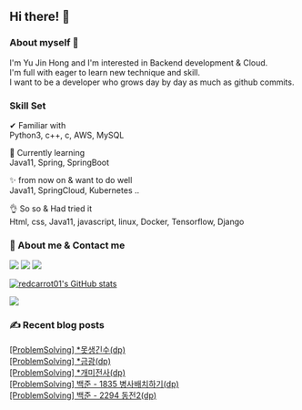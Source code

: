 

## Hi there! 👋


### About myself 🥕

I'm Yu Jin Hong and I'm interested in Backend development & Cloud.   
I'm full with eager to learn new technique and skill.   
I want to be a developer who grows day by day as much as github commits.   


### Skill Set 

✔ Familiar with  
Python3, c++, c, AWS, MySQL

🙌 Currently learning   
Java11, Spring, SpringBoot

✨ from now on & want to do well   
Java11, SpringCloud, Kubernetes ..

👌 So so & Had tried it  
Html, css, Java11, javascript, linux, Docker, Tensorflow, Django


### 📧 About me & Contact me 

  <a href="https://velog.io/@redcarrot01"><img src="https://img.shields.io/badge/Tech%20Blog-11B48A?style=flat-square&logo=Vimeo&logoColor=white&link=https://velog.io/@redcarrot01"/></a>  <a href="https://www.linkedin.com/in/yujin-hong-b93454193"><image src="https://img.shields.io/badge/-LinkedIn-blue?style=flat-square&logo=Linkedin&logoColor=white&link=https://www.linkedin.com/in/yujin-hong-b93454193"/></a>  <a href="mailto:redccc9010@gmail.com"><img src="https://img.shields.io/badge/Gmail-d14836?style=flat-square&logo=Gmail&logoColor=white&link=viliketh1s98@naver.com"/></a> 


[![redcarrot01's GitHub stats](https://github-readme-stats.vercel.app/api?username=redcarrot01&count_private=true&show_icons=true&theme=omni)](https://github.com/anuraghazra/github-readme-stats)

<a href="https://hits.seeyoufarm.com"><img src="https://hits.seeyoufarm.com/api/count/incr/badge.svg?url=https%3A%2F%2Fgithub.com%2Fredcarrot01&count_bg=%2379C83D&title_bg=%23555555&icon=&icon_color=%23E7E7E7&title=hits&edge_flat=false"/></a>

### ✍ Recent blog posts 
[[ProblemSolving] *못생긴수(dp)](https://velog.io/@redcarrot01/ProblemSolving-%EB%AA%BB%EC%83%9D%EA%B8%B4%EC%88%98dp) <br>
[[ProblemSolving] *금광(dp)](https://velog.io/@redcarrot01/ProblemSolving-%EA%B8%88%EA%B4%91dp) <br>
[[ProblemSolving] *개미전사(dp)](https://velog.io/@redcarrot01/ProblemSolving-%EA%B0%9C%EB%AF%B8%EC%A0%84%EC%82%ACdp) <br>
[[ProblemSolving] 백준 - 1835 병사배치하기(dp)](https://velog.io/@redcarrot01/ProblemSolving-%EB%B0%B1%EC%A4%80-1835-%EB%B3%91%EC%82%AC%EB%B0%B0%EC%B9%98%ED%95%98%EA%B8%B0dp) <br>
[[ProblemSolving] 백준 - 2294 동전2(dp)](https://velog.io/@redcarrot01/ProblemSolving-%EB%B0%B1%EC%A4%80-2294-%EB%8F%99%EC%A0%842dp) <br>
